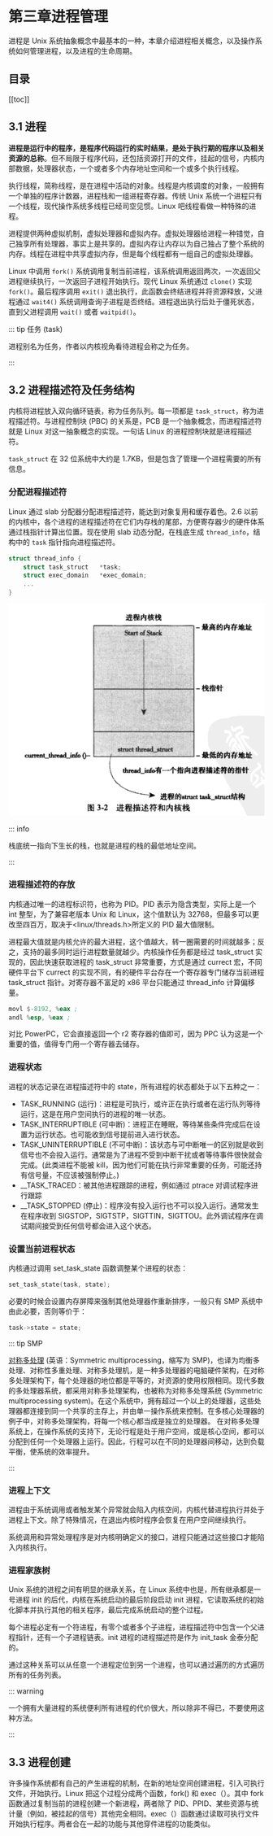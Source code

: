 # 第三章进程管理

进程是 Unix 系统抽象概念中最基本的一种，本章介绍进程相关概念，以及操作系统如何管理进程，以及进程的生命周期。

## 目录

[[toc]]

## 3.1 进程

**进程是运行中的程序，是程序代码运行的实时结果，是处于执行期的程序以及相关资源的总称**。但不局限于程序代码，还包括资源打开的文件，挂起的信号，内核内部数据，处理器状态，一个或者多个内存地址空间和一个或多个执行线程。

执行线程，简称线程，是在进程中活动的对象。线程是内核调度的对象，一般拥有一个单独的程序计数器，进程栈和一组进程寄存器。传统 Unix 系统一个进程只有一个线程，现代操作系统多线程已经司空见惯。Linux 吧线程看做一种特殊的进程。

进程提供两种虚拟机制，虚拟处理器和虚拟内存。虚拟处理器给进程一种错觉，自己独享所有处理器，事实上是共享的。虚拟内存让内存以为自己独占了整个系统的内存。线程在进程中共享虚拟内存，但是每个线程都有一组自己的虚拟处理器。

Linux 中调用 `fork()` 系统调用复制当前进程，该系统调用返回两次，一次返回父进程继续执行，一次返回子进程开始执行。现代 Linux 系统通过 `clone()` 实现 `fork()`。最后程序调用 `exit()` 退出执行，此函数会终结进程并将资源释放，父进程通过 `wait4()` 系统调用查询子进程是否终结。进程退出执行后处于僵死状态，直到父进程调用 `wait()` 或者 `waitpid()`。

::: tip 任务 (task)

进程别名为任务，作者以内核视角看待进程会称之为任务。

:::

## 3.2 进程描述符及任务结构

内核将进程放入双向循环链表，称为任务队列。每一项都是 `task_struct`，称为进程描述符。与进程控制块 (PBC) 的关系是，PCB 是一个抽象概念，而进程描述符就是 Linux 对这一抽象概念的实现。一句话 Linux 的进程控制块就是进程描述符。

`task_struct` 在 32 位系统中大约是 1.7KB，但是包含了管理一个进程需要的所有信息。

### 分配进程描述符

Linux 通过 slab 分配器分配进程描述符，能达到对象复用和缓存着色。2.6 以前的内核中，各个进程的进程描述符在它们内存栈的尾部，方便寄存器少的硬件体系通过栈指针计算出位置。现在使用 slab 动态分配，在栈底生成 `thread_info`，结构中的 `task` 指针指向进程描述符。

```c
struct thread_info {
    struct task_struct   *task;
    struct exec_domain   *exec_domain;
    ...
}
```

![image-20221116230633388](img/image-20221116230633388.png)

::: info

栈底统一指向下生长的栈，也就是进程的栈的最低地址空间。

:::

### 进程描述符的存放

内核通过唯一的进程标识符，也称为 PID。PID 表示为隐含类型，实际上是一个 int 整型，为了兼容老版本 Unix 和 Linux，这个值默认为 32768，但最多可以更改至四百万，取决于<linux/threads.h>所定义的 PID 最大值限制。

进程最大值就是内核允许的最大进程，这个值越大，转一圈需要的时间就越多；反之，支持的最多同时运行进程数量就越少。内核操作任务都是经过 task_struct 实现的，因此快速获取进程的 task_struct 非常重要，方式是通过 currect 宏，不同硬件平台下 currect 的实现不同，有的硬件平台存在一个寄存器专门储存当前进程 task_struct 指针。对寄存器不富足的 x86 平台只能通过 thread_info 计算偏移量。

```asm
movl $-8192, %eax ;
andl %esp, %eax ;
```

对比 PowerPC，它会直接返回一个 r2 寄存器的值即可，因为 PPC 认为这是一个重要的值，值得专门用一个寄存器去储存。

### 进程状态

进程的状态记录在进程描述符中的 state，所有进程的状态都处于以下五种之一：

- TASK_RUNNING (运行)：进程是可执行，或许正在执行或者在运行队列等待运行，这是在用户空间执行的进程的唯一状态。
- TASK_INTERRUPTIBLE (可中断)：进程正在睡眠，等待某些条件完成后在设置为运行状态。也可能收到信号提前进入进行状态。
- TASK_UNINTERRUPTIBLE (不可中断)：该状态与可中断唯一的区别就是收到信号也不会投入运行。通常是为了进程不受到中断干扰或者等待事件很快就会完成。(此类进程不能被 kill，因为他们可能在执行非常重要的任务，可能还持有信号量，不应该被强制停止。)
- \_\_TASK_TRACED：被其他进程跟踪的进程，例如通过 ptrace 对调试程序进行跟踪
- \_\_TASK_STOPPED (停止)：程序没有投入运行也不可以投入运行。通常发生在程序收到 SIGSTOP，SIGTSTP，SIGTTIN，SIGTTOU。此外调试程序在调试期间接受到任何信号都会进入这个状态。

### 设置当前进程状态

内核通过调用 set_task_state 函数调整某个进程的状态：

```c
set_task_state(task, state);
```

必要的时候会设置内存屏障来强制其他处理器作重新排序，一般只有 SMP 系统中由此必要，否则等价于：

```c
task->state = state;
```

::: tip SMP

[对称多处理](https://zh.wikipedia.org/wiki/对称多处理) (英语：Symmetric multiprocessing，缩写为 SMP)，也译为均衡多处理、对称性多重处理、对称多处理机，是一种多处理器的电脑硬件架构，在对称多处理架构下，每个处理器的地位都是平等的，对资源的使用权限相同。现代多数的多处理器系统，都采用对称多处理架构，也被称为对称多处理系统 (Symmetric multiprocessing system)。在这个系统中，拥有超过一个以上的处理器，这些处理器都连接到同一个共享的主存上，并由单一操作系统来控制。在多核心处理器的例子中，对称多处理架构，将每一个核心都当成是独立的处理器。
在对称多处理系统上，在操作系统的支持下，无论行程是处于用户空间，或是核心空间，都可以分配到任何一个处理器上运行。因此，行程可以在不同的处理器间移动，达到负载平衡，使系统的效率提升。

:::

### 进程上下文

进程由于系统调用或者触发某个异常就会陷入内核空间，内核代替进程执行并处于进程上下文。除了特殊情况，在退出内核时程序会恢复在用户空间继续执行。

系统调用和异常处理程序是对内核明确定义的接口，进程只能通过这些接口才能陷入内核执行。

### 进程家族树

Unix 系统的进程之间有明显的继承关系，在 Linux 系统中也是，所有继承都是一号进程 init 的后代，内核在系统启动的最后阶段启动 init 进程，它读取系统的初始化脚本并执行其他的相关程序，最后完成系统启动的整个过程。

每个进程必定有一个符进程，有零个或者多个子进程，进程描述符中包含一个父进程指针，还有一个子进程链表。init 进程的进程描述符是作为 init_task 金泰分配的。

通过这种关系可以从任意一个进程定位到另一个进程，也可以通过遍历的方式遍历所有的任务列表。

::: warning

一个拥有大量进程的系统便利所有进程的代价很大，所以除非不得已，不要使用这种方法。

:::

## 3.3 进程创建

许多操作系统都有自己的产生进程的机制，在新的地址空间创建进程，引入可执行文件，开始执行。Linux 把这个过程分成两个函数，fork() 和 exec（）。其中 fork 函数通过复制当前的进程创建一个新进程，两者除了 PID、PPID、某些资源与统计量（例如，被挂起的信号）其他完全相同。exec（）函数通过读取可执行文件开始执行程序。两者合在一起的功能与其他穿件进程的功能类似。

